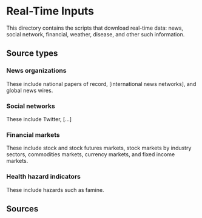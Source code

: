 # Real-Time Inputs

This directory contains the scripts that download real-time data: news, social network, financial, weather, disease, 
and other such information.

## Source types

### News organizations

These include national papers of record, [international news networks], and global news wires. 

### Social networks

These include Twitter, […]

### Financial markets

These include stock and stock futures markets, stock markets by industry sectors, commodities markets, currency markets, and fixed income markets.
 
### Health hazard indicators
These include hazards such as famine.

## Sources


